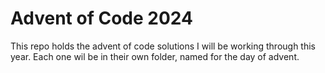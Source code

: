 # Advent of Code 2024
This repo holds the advent of code solutions I will be working through this year.
Each one wil be in their own folder, named for the day of advent.
